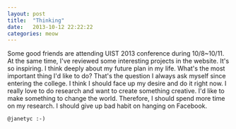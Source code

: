 ```yaml
---
layout: post
title:  "Thinking"
date:   2013-10-12 22:22:22
categories: meow
---
```

Some good friends are attending UIST 2013 conference during 10/8~10/11. At the same time, I've reviewed some interesting projects in the website. It's so inspiring. I think deeply about my future plan in my life. What's the most important thing I'd like to do? That's the question I always ask myself since entering the college. I think I should face up my desire and do it right now. I really love to do research and want to create something creative. I'd like to make something to change the world. Therefore, I should spend more time on my research. I should give up bad habit on hanging on Facebook.

`@janetyc :-)`

